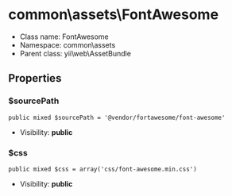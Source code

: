 common\assets\FontAwesome
===============






* Class name: FontAwesome
* Namespace: common\assets
* Parent class: yii\web\AssetBundle





Properties
----------


### $sourcePath

    public mixed $sourcePath = '@vendor/fortawesome/font-awesome'





* Visibility: **public**


### $css

    public mixed $css = array('css/font-awesome.min.css')





* Visibility: **public**


